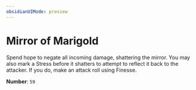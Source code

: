 ```yaml
---
obsidianUIMode: preview
---
```

# Mirror of Marigold

Spend hope to negate all incoming damage, shattering the mirror. You may also mark a Stress before it shatters to attempt to reflect it back to the attacker. If you do, make an attack roll using Finesse.

**Number**: `59`
